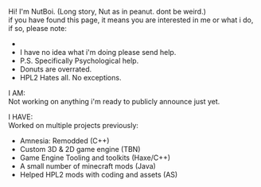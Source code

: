 Hi! I'm NutBoi. (Long story, Nut as in peanut. dont be weird.)<br>
if you have found this page, it means you are interested in me or what i do, if so, please note:

- 
- I have no idea what i'm doing please send help.
- P.S. Specifically Psychological help.
- Donuts are overrated.
- HPL2 Hates all. No exceptions.

I AM:<br>
Not working on anything i'm ready to publicly announce just yet.

I HAVE:<br>
Worked on multiple projects previously:

- Amnesia: Remodded (C++)
- Custom 3D & 2D game engine (TBN)
- Game Engine Tooling and toolkits (Haxe/C++)
- A small number of minecraft mods (Java)
- Helped HPL2 mods with coding and assets (AS)
